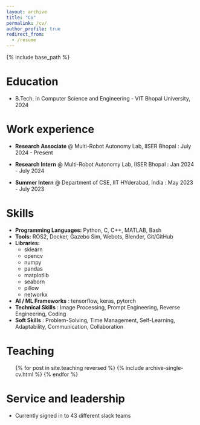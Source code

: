 ```yaml
---
layout: archive
title: "CV"
permalink: /cv/
author_profile: true
redirect_from:
  - /resume
---
```


{% include base_path %}

Education
======
* B.Tech. in Computer Science and Engineering - VIT Bhopal University, 2024

Work experience
======
* **Research Associate** @ Multi-Robot Autonomy Lab, IISER Bhopal : July 2024 - Present

* **Research Intern** @ Multi-Robot Autonomy Lab, IISER Bhopal : Jan 2024 - July 2024

* **Summer Intern** @ Department of CSE, IIT HYderabad, India : May 2023 - July 2023

  
Skills
======
* **Programming Languages:** Python, C, C++, MATLAB, Bash
* **Tools:** ROS2, Docker, Gazebo Sim, Webots, Blender, Git/GitHub
* **Libraries:**
  * sklearn
  * opencv
  * numpy
  * pandas
  * matplotlib
  * seaborn
  * pillow
  * networkx
* **AI / ML Frameworks** : tensorflow, keras, pytorch
* **Technical Skills** : Image Processing, Prompt Engineering, Reverse Engineering, Coding
* **Soft Skills** : Problem-Solving, Time Management, Self-Learning, Adaptability, Communication, Collaboration

<!-- Publications
======
  <ul>{% for post in site.publications reversed %}
    {% include archive-single-cv.html %}
  {% endfor %}</ul> -->
  
<!-- Talks
======
  <ul>{% for post in site.talks reversed %}
    {% include archive-single-talk-cv.html  %}
  {% endfor %}</ul> -->
  
Teaching
======
  <ul>{% for post in site.teaching reversed %}
    {% include archive-single-cv.html %}
  {% endfor %}</ul>
  
Service and leadership
======
* Currently signed in to 43 different slack teams
